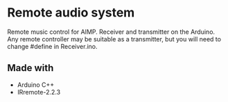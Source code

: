 ﻿# Remote audio system
 Remote music control for AIMP. 
Receiver and transmitter on the Arduino. Any remote controller may be suitable as a transmitter, but you will need to change #define in Receiver.ino.

## Made with
 * Arduino С++
 * IRremote-2.2.3
